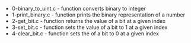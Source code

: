 * 0-binary_to_uint.c - function converts binary to integer
* 1-print_binary.c - function prints the binary representation of a number
* 2-get_bit.c - function returns the value of a bit at a given index
* 3-set_bit.c - function sets the value of a bit to 1 at a given index
* 4-clear_bit.c - function sets the of a bit to 0 at a given index

